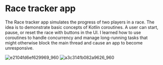 Race tracker app
=================================

The Race tracker app simulates the progress of two players in a race. The idea is to demonstrate 
basic concepts of Kotlin coroutines. A user can start, pause, or reset the race with buttons in the 
UI. I learned how to use coroutines to handle concurrency and manage long-running tasks that might otherwise block the main thread and cause an app to become unresponsive.

![e2104fd6ef629969_960](https://github.com/NickSidiropoulos/Race-Tracker/assets/12250619/2449235b-345a-4706-8b76-03001e1f6d57)
![a3c314fb082a9626_960](https://github.com/NickSidiropoulos/Race-Tracker/assets/12250619/87aef8c1-831c-4972-9ecf-ba12b913b5f1)

